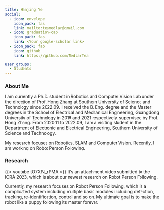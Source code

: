 ```yaml
---
title: Hanjing Ye
social:
  - icon: envelope 
    icon_pack: fas
    link: mailto:teamedlar@gmail.com
  - icon: graduation-cap 
    icon_pack: fas
    link: <Your google-scholar link>
  - icon_pack: fab
    icon: github
    link: https://github.com/MedlarTea

user_groups:
  - Students
---
```

### About Me
I am currently a Ph.D. student in Robotics and Computer Vision Lab under the direction of Prof. Hong Zhang at Southern University of Science and Technology since 2022.09. I received the B. Eng. degree and the Master degrees in the School of Electrical and Mechanical Engineering, Guangdong University of Technology in 2019 and 2021 respectively, supervised by Prof. Hong Zhang. From 2020.11 to 2022.09, I am a visiting student in the Department of Electronic and Electrical Engineering, Southern University of Science and Technology.

My research focuses on Robotics, SLAM and Computer Vision. Recently, I am working on Robot Person Following.

### Research
{{< youtube tO7XPJ_rPMA >}}
It's an attachment video submitted to the ICRA 2023, which is about our newest research on Robot Person Following.

Currently, my research focuses on Robot Person Following, which is a complicated system including multiple basic modules including detection, tracking, re-identification, control and so on. My ultimate goal is to make the robot like a puppy following its master forever.




